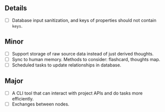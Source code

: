 ## Details
- [ ] Database input sanitization, and keys of properties should not contain `keys`.

## Minor
- [ ] Support storage of raw source data instead of just derived thoughts.
- [ ] Sync to human memory. Methods to consider: flashcard, thoughts map.
- [ ] Scheduled tasks to update relationships in database.

## Major
- [ ] A CLI tool that can interact with project APIs and do tasks more efficiently.
- [ ] Exchanges between nodes.